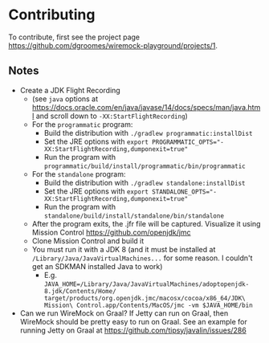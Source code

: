 # Contributing

To contribute, first see the project page <https://github.com/dgroomes/wiremock-playground/projects/1>.

## Notes

* Create a JDK Flight Recording
  * (see `java` options at <https://docs.oracle.com/en/java/javase/14/docs/specs/man/java.html> and scroll down to `-XX:StartFlightRecording`)
  * For the `programmatic` program: 
    * Build the distribution with `./gradlew programmatic:installDist`
    * Set the JRE options with `export PROGRAMMATIC_OPTS="-XX:StartFlightRecording,dumponexit=true"`
    * Run the program with `programmatic/build/install/programmatic/bin/programmatic`
  * For the `standalone` program:
    * Build the distribution with `./gradlew standalone:installDist`
    * Set the JRE options with `export STANDALONE_OPTS="-XX:StartFlightRecording,dumponexit=true"`
    * Run the program with `standalone/build/install/standalone/bin/standalone`
  * After the program exits, the .jfr file will be captured. Visualize it using Mission Control <https://github.com/openjdk/jmc>
  * Clone Mission Control and build it
  * You must run it with a JDK 8 (and it must be installed at `/Library/Java/JavaVirtualMachines...` for some reason. I couldn't get an SDKMAN installed Java to work)
    * E.g. `JAVA_HOME=/Library/Java/JavaVirtualMachines/adoptopenjdk-8.jdk/Contents/Home/ target/products/org.openjdk.jmc/macosx/cocoa/x86_64/JDK\ Mission\ Control.app/Contents/MacOS/jmc -vm $JAVA_HOME/bin`
* Can we run WireMock on Graal? If Jetty can run on Graal, then WireMock should be pretty easy to run on Graal. See an 
  example for running Jetty on Graal at <https://github.com/tipsy/javalin/issues/286>